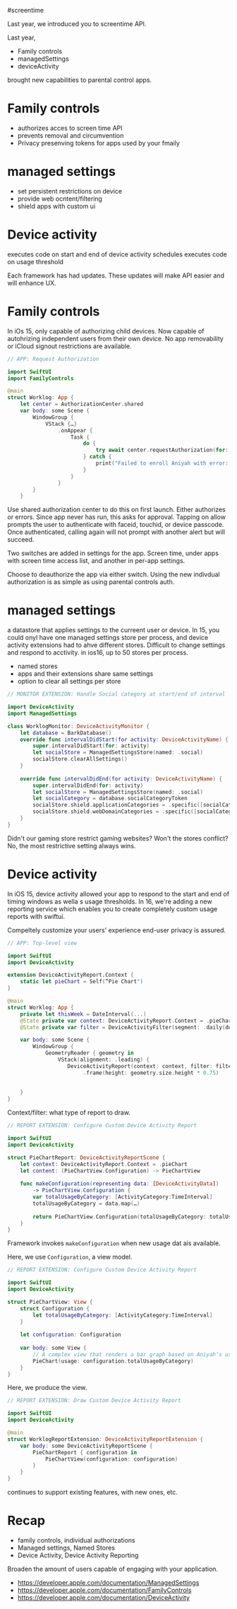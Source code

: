 #screentime 

Last year, we introduced you to screentime API.  

Last year,
* Family controls
* managedSettings
* deviceActivity

brought new capabilities to parental control apps.

# Family controls
 * authorizes acces to screen time API
 * prevents removal and circumvention
 * Privacy presenving tokens for apps used by your fmaily
# managed settings
* set persistent restrictions on device
* provide web ocntent/filtering
* shield apps with custom ui
# Device activity
executes code on start and end of device activity schedules
executes code on usage threshold

Each framework has had updates.  These updates will make API easier and will enhance UX.

# Family controls
In iOs 15, only capable of authorizing child devices.  Now capable of autohrizing independent users from their own device.  No app removability or iCloud signout restrictions are available.

```swift
// APP: Request Authorization

import SwiftUI
import FamilyControls

@main
struct Worklog: App {
    let center = AuthorizationCenter.shared
    var body: some Scene {
        WindowGroup {
            VStack {…}
                .onAppear {
                    Task {
                        do {
                            try await center.requestAuthorization(for: .individual)
                        } catch {
                            print("Failed to enroll Aniyah with error: \(error)")
                        }
                    }
                }
        }
    }
```

Use shared authorization center to do this on first launch.  Either authorizes or errors.  Since app never has run, this asks for approval.  Tapping on allow prompts the user to authenticate with faceid, touchid, or device passcode.  Once authenticated, calling again will not prompt with another alert but will succeed.

Two switches are added in settings for the app.  Screen time, under apps with screen time access list, and another in per-app settings.

Choose to deauthorize the app via either switch.  Using the new indivdual authorization is as simple as using parental controls auth.

# managed settings
a datastore that applies settings to the curreent user or device.  In 15, you could onyl have one managed settings store per process, and device activity extensions had to ahve different stores.  Difficult to change settings and respond to acctivity.  in ios16, up to 50 stores per process.

* named stores
* apps and their extensions share same settings
* option to clear all settings per store


```swift
// MONITOR EXTENSION: Handle Social category at start/end of interval

import DeviceActivity
import ManagedSettings

class WorklogMonitor: DeviceActivityMonitor {
    let database = BarkDatabase()
    override func intervalDidStart(for activity: DeviceActivityName) {
        super.intervalDidStart(for: activity)
        let socialStore = ManagedSettingsStore(named: .social)
        socialStore.clearAllSettings()
    }
    
    override func intervalDidEnd(for activity: DeviceActivityName) {
        super.intervalDidEnd(for: activity)
        let socialStore = ManagedSettingsStore(named: .social)
        let socialCategory = database.socialCategoryToken
        socialStore.shield.applicationCategories = .specific([socialCategory])
        socialStore.shield.webDomainCategories = .specific([socialCategory])
    }
}
```

Didn't our gaming store restrict gaming websites?  Won't the stores conflict?  No, the most restrictive setting always wins.  

# Device activity

In iOS 15, device activity allowed your app to respond to the start and end of timing windows as wella s usage thresholds.  In 16, we're adding a new reporting service which enables you to create completely custom usage reports with swiftui.

Compeltely customize your users' experience
end-user privacy is assured.

```swift
// APP: Top-level view

import SwiftUI
import DeviceActivity

extension DeviceActivityReport.Context {
    static let pieChart = Self(“Pie Chart")
}

@main
struct Worklog: App {
    private let thisWeek = DateInterval(...)
    @State private var context: DeviceActivityReport.Context = .pieChart
    @State private var filter = DeviceActivityFilter(segment: .daily(during: thisWeek))

    var body: some Scene {
        WindowGroup {
            GeometryReader { geometry in
                VStack(alignment: .leading) {
                   DeviceActivityReport(context: context, filter: filter)
                        .frame(height: geometry.size.height * 0.75)
                    
       
    }
}
```

Context/filter: what type of report to draw.  

```swift
// REPORT EXTENSION: Configure Custom Device Activity Report

import SwiftUI
import DeviceActivity

struct PieChartReport: DeviceActivityReportScene {
    let context: DeviceActivityReport.Context = .pieChart
    let content: (PieChartView.Configuration) -> PieChartView
    
    func makeConfiguration(representing data: [DeviceActivityData]) 
        -> PieChartView.Configuration {
        var totalUsageByCategory: [ActivityCategory:TimeInterval]
        totalUsageByCategory = data.map(…)
        
        return PieChartView.Configuration(totalUsageByCategory: totalUsageByCategory)
    }
}
```


Framework invokes `makeConfiguration` when new usage dat ais available.

Here, we use `Configuration`, a view model.

```swift
// REPORT EXTENSION: Configure Custom Device Activity Report

import SwiftUI
import DeviceActivity

struct PieChartView: View {
    struct Configuration {
        let totalUsageByCategory: [ActivityCategory:TimeInterval]
    }
    
    let configuration: Configuration
    
    var body: some View {
        // A complex view that renders a bar graph based on Aniyah’s usage per category.
        PieChart(usage: configuration.totalUsageByCategory)
    }
}
```

Here, we produce the view.
```swift
// REPORT EXTENSION: Draw Custom Device Activity Report

import SwiftUI
import DeviceActivity

@main
struct WorklogReportExtension: DeviceActivityReportExtension {
    var body: some DeviceActivityReportScene {
        PieChartReport { configuration in
            PieChartView(configuration: configuration)
        }
    }
}
```

continues to support existing features, with new ones, etc.

# Recap
* family controls, individual authorizations
* Managed settings, Named Stores
* Device Activity, Device Activity Reporting

Broaden the amount of users capable of engaging with your application.

* https://developer.apple.com/documentation/ManagedSettings
* https://developer.apple.com/documentation/FamilyControls
* https://developer.apple.com/documentation/DeviceActivity
